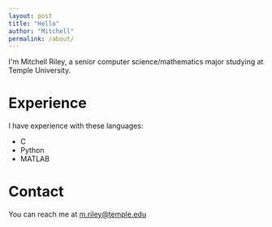 ```yaml
---
layout: post
title: "Hello"
author: "Mitchell"
permalink: /about/
---
```


I'm Mitchell Riley, a senior computer science/mathematics major studying at Temple University.

# Experience

I have experience with these languages:

* C
* Python
* MATLAB

# Contact

You can reach me at [m.riley@temple.edu](mailto:m.riley@temple.edu)